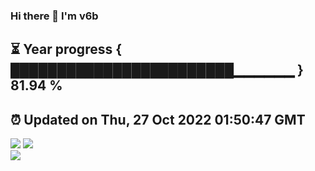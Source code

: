 ### Hi there 👋  I'm v6b  
⏳ Year progress { ████████████████████████▁▁▁▁▁▁ } 81.94 %
---
⏰ Updated on Thu, 27 Oct 2022 01:50:47 GMT
---
![](https://github-readme-stats.vercel.app/api?username=v6b&bg_color=30,e96443,904e95&title_color=fff&text_color=fff&layout=compact)
![](https://github-readme-stats.vercel.app/api/top-langs/?username=v6b&layout=compact&bg_color=30,e96443,904e95&title_color=fff&text_color=fff)  
![](https://gcore.jsdelivr.net/gh/v6b/v6b@main/assets/github-contribution-grid-snake.svg)

